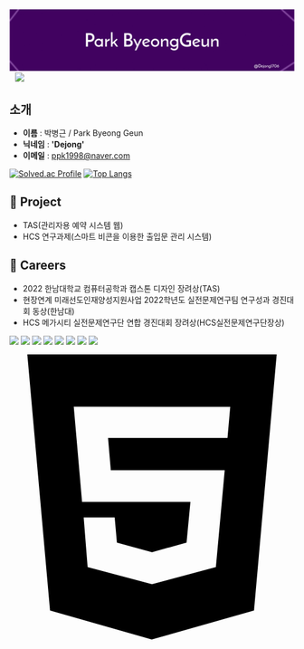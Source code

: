 <img src = "./bk_bg.png">

<a href="https://instagram.com/b_geuni">
    <img 
        src="http://img.shields.io/badge/-Instagram-black?style=flat&logo=Instagram&link=https://instagram.com/b_geuni/"
        style="height : auto; margin-left : 10px; margin-right : 10px;"/>
</a>

## **소개**
- **이름** : 박병근 / Park Byeong Geun
- **닉네임** : **'Dejong'**
- **이메일** : ppk1998@naver.com

[![Solved.ac Profile](http://mazassumnida.wtf/api/generate_badge?boj=ppk0320)](https://solved.ac/ppk0320)
[![Top Langs](https://github-readme-stats.vercel.app/api/top-langs/?username=ohbyul&layout=compact&theme=dracula)](https://github.com/metleeha)

## **👤 Project**
- TAS(관리자용 예약 시스템 웹)
- HCS 연구과제(스마트 비콘을 이용한 출입문 관리 시스템)

## **📖 Careers**
- 2022 한남대학교 컴퓨터공학과 캡스톤 디자인 장려상(TAS)
- 현장연계 미래선도인재양성지원사업 2022학년도 실전문제연구팀 연구성과 경진대회 동상(한남대)
- HCS 메가시티 실전문제연구단 연합 경진대회 장려상(HCS실전문제연구단장상)

![](https://img.shields.io/badge/JavaScirpt-F7DF1E?style=for-the-badge&logo=OpenJDK&logoColor=white")
![](https://img.shields.io/badge/HTML-E34F26?style=for-the-badge&logo=OpenJDK&logoColor=white")
![](https://img.shields.io/badge/CSS-F7DF1E?style=for-the-badge&logo=OpenJDK&logoColor=white")
![](https://img.shields.io/badge/TypeScript-F7DF1E?style=for-the-badge&logo=OpenJDK&logoColor=white")
![](https://img.shields.io/badge/Python-F7DF1E?style=for-the-badge&logo=OpenJDK&logoColor=white")
![](https://img.shields.io/badge/React.js-F7DF1E?style=for-the-badge&logo=OpenJDK&logoColor=white")
![](https://img.shields.io/badge/Next.js-F7DF1E?style=for-the-badge&logo=OpenJDK&logoColor=white")
![](https://img.shields.io/badge/React.js-F7DF1E?style=for-the-badge&logo=OpenJDK&logoColor=white")

<svg role="img" viewBox="0 0 24 24" xmlns="http://www.w3.org/2000/svg"><path d="M1.5 0h21l-1.91 21.563L11.977 24l-8.564-2.438L1.5 0zm7.031 9.75l-.232-2.718 10.059.003.23-2.622L5.412 4.41l.698 8.01h9.126l-.326 3.426-2.91.804-2.955-.81-.188-2.11H6.248l.33 4.171L12 19.351l5.379-1.443.744-8.157H8.531z"/></svg>

